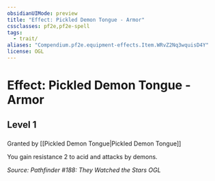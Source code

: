 ```yaml
---
obsidianUIMode: preview
title: "Effect: Pickled Demon Tongue - Armor"
cssclasses: pf2e,pf2e-spell
tags:
  - trait/
aliases: "Compendium.pf2e.equipment-effects.Item.WRvZ2Nq3wquisD4Y"
license: OGL
---
```

# Effect: Pickled Demon Tongue - Armor
## Level 1
### 






Granted by [[Pickled Demon Tongue|Pickled Demon Tongue]]

You gain resistance 2 to acid and attacks by demons.

*Source: Pathfinder #188: They Watched the Stars*
*OGL*